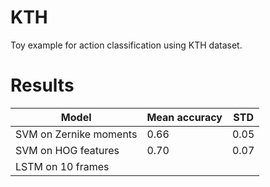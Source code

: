 # KTH

Toy example for action classification using KTH dataset.

# Results

| Model                  | Mean accuracy | STD  |
|------------------------|---------------|------|
| SVM on Zernike moments | 0.66          | 0.05 |
| SVM on HOG features    | 0.70          | 0.07 |
| LSTM on 10 frames      |               |      |
